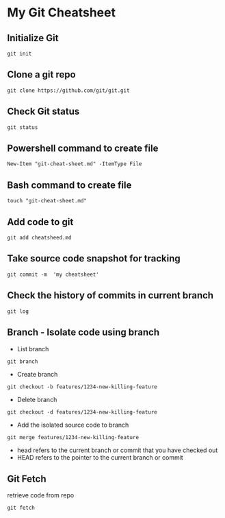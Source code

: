 # My Git Cheatsheet

## Initialize Git
``` git init ```

## Clone a git repo
``` git clone https://github.com/git/git.git ```

## Check Git status
``` git status ```

## Powershell command to create file

``` New-Item "git-cheat-sheet.md" -ItemType File ```

## Bash command to create file

``` touch "git-cheat-sheet.md" ```

## Add code to git

``` git add cheatsheed.md ```

## Take source code snapshot for tracking

``` git commit -m  'my cheatsheet' ```

## Check the history of commits in current branch

``` git log ```

## Branch - Isolate code using branch
* List branch

``` git branch ```

* Create branch

``` git checkout -b features/1234-new-killing-feature ```

* Delete branch

``` git checkout -d features/1234-new-killing-feature ```

* Add the isolated source code to branch

``` git merge features/1234-new-killing-feature ```
* head refers to the current branch or commit that you have checked out
* HEAD refers to the pointer to the current branch or commit

## Git Fetch
retrieve code from repo

``` git fetch ```